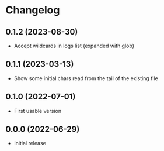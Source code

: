 # Changelog

## 0.1.2 (2023-08-30)
- Accept wildcards in logs list (expanded with glob)

## 0.1.1 (2023-03-13)
- Show some initial chars read from the tail of the existing file

## 0.1.0 (2022-07-01)
- First usable version

## 0.0.0 (2022-06-29)

- Initial release
